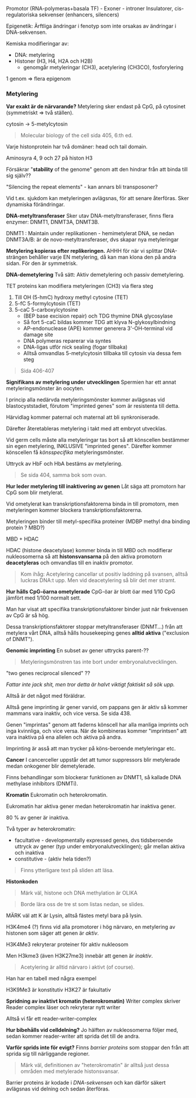 Promotor (RNA-polymeras+basala TF) - Exoner - introner
Insulatorer, cis-regulatoriska sekvenser (enhancers, silencers)

Epigenetik: Ärftliga ändringar i fenotyp som inte orsakas av ändringar i DNA-sekvensen.

Kemiska modifieringar av:
- DNA: metylering
- Histoner (H3, H4, H2A och H2B)
	- genomgår metyleringar (CH3), acetylering (CH3CO), fosforylering

1 genom => flera epigenom

### Metylering
**Var exakt är de närvarande?**
Metylering sker endast på CpG, på cytosinet (symmetriskt => två ställen).

cytosin -> 5-metylcytosin


> Molecular biology of the cell sida 405, 6:th ed.

Varje histonprotein har två domäner: head och tail domain.

Aminosyra 4, 9 och 27 på histon H3

Försäkrar "**stability** of the genome" genom att den hindrar från att binda till sig själv??

"Silencing the repeat elements" - kan annars bli transposoner?


Vid t.ex. sjukdom kan metyleringen avlägsnas, för att senare återföras. Sker dynamiska förändringar.

**DNA-metyltransferaser**
Sker utav DNA-metyltransferaser, finns flera enzymer: DNMT1, DNMT3A, DNMT3B. 

DNMT1 : Maintain under replikationen - hemimetylerat DNA, se nedan
DNMT3A/B: är de novo-metyltransferaser, dvs skapar nya metyleringar


**Metylering kopieras efter replikeringen.**
AHHH för när vi splittar DNA-strängen behåller varje EN metylering, då kan man klona den på andra sidan. För den är symmetrisk.

**DNA-demetylering**
Två sätt: Aktiv demetylering och passiv demetylering.

TET proteins kan modifiera metyleringen (CH3) via flera steg

1. Till OH (5-hmC) hydroxy methyl cytosine (TET)
2. 5-fC 5-formylcytosin (TET)
3. 5-caC 5-carboxylcytosine 
	- (BEP base excision repair) och TDG thymine DNA glycosylase
	- Så fort 5-caC bildas kommer TDG att klyva N-glykosylbindning
	- AP-endonuclease (APE) kommer generera 3'-OH-terminal vid damage site
	- DNA polymeras reparerar via syntes
	- DNA-ligas utför nick sealing (fogar tillbaka)
	- Alltså omvandlas 5-metylcytosin tillbaka till cytosin via dessa fem steg

> Sida 406-407

**Signifikans av metylering under utvecklingen**
Spermien har ett annat metyleringsmönster än oocyten.

I princip alla nedärvda metyleringsmönster kommer avlägsnas vid blastocyststadiet, förutom "imprinted genes" som är resistenta till detta.

Härvidlag kommer paternal och maternal att bli synkroniserade.

Därefter återetableras metylering i takt med att embryot utvecklas.

Vid germ cells måste alla metyleringar tas bort så att könscellen bestämmer sin egen metylering, INKLUSIVE "imprinted genes". Därefter kommer könscellen få *könsspecifika* metyleringsmönster.

Uttryck av HbF och HbA bestäms av metylering.

> Se sida 404, samma bok som ovan.

**Hur leder metylering till inaktivering av genen**
Låt säga att promotorn har CpG som blir metylerat.

Vid ometylerat kan transkriptionsfaktorerna binda in till promotorn, men metyleringen kommer blockera transkriptionsfaktorerna.

Metyleringen binder till metyl-specifika proteiner (MDBP methyl dna binding protein ? MBD?)

MBD + HDAC

HDAC (histone deacetylase) kommer binda in till MBD och modifierar nukleosomerna så att **histonsvansarna** på den aktiva promotorn **deacetyleras** och omvandlas till en inaktiv promotor.

> Kom ihåg: Acetylering cancellar ut positiv laddning på svansen, alltså luckras DNA:t upp. Men vid deacetylering så blir det mer stramt.


**Hur hålls CpG-öarna ometylerade**
CpG-öar är blott öar med 1/10 CpG jämfört med 1/100 normalt sett.

Man har visat att specifika transkriptionsfaktorer binder just när frekvensen av CpG är så hög.

Dessa transkriptionsfaktorer stoppar metyltransferaser (DNMT...) från att metylera vårt DNA, alltså hålls housekeeping genes **alltid aktiva** ("exclusion of DNMT").

**Genomic imprinting**
En subset av gener uttrycks parent-??
> Metyleringsmönstren tas inte bort under embryonalutvecklingen.


"two genes reciprocal silenced" ??

*Fattar inte jack shit, men tror detta är halvt viktigt faktiskt så sök upp.*

Alltså är det något med föräldrar.


Alltså gene imprinting är gener varvid, om pappans gen är aktiv så kommer mammans vara inaktiv, och vice versa. Se sida 438.

Genen "imprintas" genom att faderns könscell har alla manliga imprints och inga kvinnliga, och vice versa. När de kombineras kommer "imprintsen" att vara inaktiva på ena allelen och aktiva på andra.

Imprinting är asså att man trycker på köns-beroende metyleringar etc.

**Cancer**
I cancerceller uppstår det att tumor suppressors blir metylerade medan onkogener blir demetylerade.

Finns behandlingar som blockerar funktionen av DNMT1, så kallade DNA methylase inhibitors (DNMTi).

**Kromatin**
Eukromatin och heterokromatin.

Eukromatin har aktiva gener medan heterokromatin har inaktiva gener.

80 % av gener är inaktiva.

Två typer av heterokromatin:
- facultative - developmentally expressed genes, dvs tidsberoende uttryck av gener (typ under embryonalutvecklingen); går mellan aktiva och inaktiva
- constitutive - (aktiv hela tiden?)

> Finns ytterligare text på sliden att läsa.

**Histonkoden**
> Märk väl, histone och DNA methylation är OLIKA

> Borde lära oss de tre st som listas nedan, se slides.

MÄRK väl att K är Lysin, alltså fästes metyl bara på lysin.

H3K4me4 (?) finns vid alla promotorer i hög närvaro, en metylering av histonen som säger att genen är *aktiv*.

H3K4Me3 rekryterar proteiner för aktiv nukleosom

Men H3kme3 (även H3K27me3) innebär att genen är *inaktiv*.

> Acetylering är alltid närvaro i aktivt (of course).

Han har en tabell med några exempel

H3K9Me3 är konstitutiv
H3K27 är fakultativ


**Spridning av inaktivt kromatin (heterokromatin)**
Writer complex skriver
Reader complex läser och rekryterar nytt writer

Alltså vi får ett reader-writer-complex

**Hur bibehålls vid celldelning?**
Jo hälften av nukleosomerna följer med, sedan kommer reader-writer att sprida det till de andra.

**Varför sprids inte för evigt?**
Finns *barrier proteins* som stoppar den från att sprida sig till närliggande regioner.

> Märk väl, definitionen av "heterokromatin" är alltså just dessa områden med metylerade histonsvansar.


Barrier proteins är kodade i *DNA-sekvensen* och kan därför säkert avlägsnas vid delning och sedan återföras.
